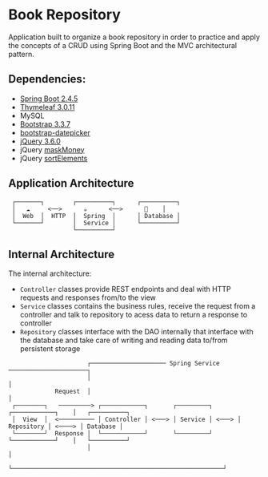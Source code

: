 # Book Repository

Application built to organize a book repository in order to practice and apply the concepts of a CRUD using Spring Boot and the MVC architectural pattern.

## Dependencies: 

- [Spring Boot 2.4.5](https://spring.io/projects/spring-boot)
- [Thymeleaf 3.0.11](https://www.thymeleaf.org/doc/tutorials/3.0/usingthymeleaf.html#expression-utility-objects)
- MySQL
- [Bootstrap 3.3.7](https://blog.getbootstrap.com/2016/07/25/bootstrap-3-3-7-released/)
- [bootstrap-datepicker](https://github.com/uxsolutions/bootstrap-datepicker)
- [jQuery 3.6.0](https://jquery.com/download/)
- jQuery [maskMoney](https://github.com/plentz/jquery-maskmoney)
- jQuery [sortElements](https://github.com/padolsey-archive/jquery.fn/tree/master/sortElements)

## Application Architecture

```
 ┌───────┐        ┌──────────┐      ┌──────────┐
 │   ☁️     <──>      ☕      <──>      💾    │
 │  Web  │  HTTP  │  Spring  │      │ Database │
 └───────┘        │  Service │      └──────────┘
                  └──────────┘
```

## Internal Architecture
The internal architecture:

  * `Controller` classes provide REST endpoints and deal with HTTP requests and responses from/to the view
  * `Service` 	classes contains the business rules, receive the request from a controller and talk to repository to acess data to return a response to controller
  * `Repository` classes interface with the DAO internally that interface with the database and take care of writing and reading data to/from persistent storage



```
                      ┌───────────────────── Spring Service ──────────────────────┐
                      │                                                           │
             Request  │                                                           │
 ┌────────┐   ─────────> ┌────────────┐       ┌─────────┐       ┌────────────┐    │   ┌──────────┐
 │  View  │  <────────── │ Controller │ <───> │ Service │ <───> │ Repository │ <────> │ Database │
 └────────┘  Response │  └────────────┘       └─────────┘       └────────────┘    │   └──────────┘
                      │                                                           │
                      └───────────────────────────────────────────────────────────┘
  ```  
